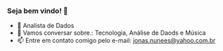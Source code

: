 ### Seja bem vindo! 👋

- 🌱 Analista de Dados
- 💬 Vamos conversar sobre.: Tecnologia, Análise de Daods e Música
- 📫 Entre em contato comigo pelo e-mail: jonas.nunees@yahoo.com.br
